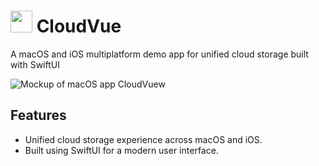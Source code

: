 # <img src="https://github.com/RoyNkem/CloudVue/assets/95645767/631ba75f-2e88-4a09-97f3-bcadd4537258" width="35px" height="35px"> CloudVue

A macOS and iOS multiplatform demo app for unified cloud storage built with SwiftUI

![Mockup of macOS app CloudVuew](https://github.com/RoyNkem/CloudVue/assets/95645767/a4e9c983-32b3-406b-bd5d-237c5d849038)

## Features

- Unified cloud storage experience across macOS and iOS.
- Built using SwiftUI for a modern user interface.
